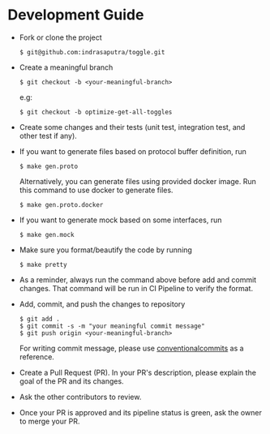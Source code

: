 # Development Guide

- Fork or clone the project

    ```
    $ git@github.com:indrasaputra/toggle.git
    ```

- Create a meaningful branch

    ```
    $ git checkout -b <your-meaningful-branch>
    ```

    e.g:

    ```
    $ git checkout -b optimize-get-all-toggles
    ```

- Create some changes and their tests (unit test, integration test, and other test if any).

- If you want to generate files based on protocol buffer definition, run

    ```
    $ make gen.proto
    ```

    Alternatively, you can generate files using provided docker image.
    Run this command to use docker to generate files.

    ```
    $ make gen.proto.docker
    ```

- If you want to generate mock based on some interfaces, run

    ```
    $ make gen.mock
    ```

- Make sure you format/beautify the code by running

    ```
    $ make pretty
    ```

- As a reminder, always run the command above before add and commit changes.
    That command will be run in CI Pipeline to verify the format.

- Add, commit, and push the changes to repository

    ```
    $ git add .
    $ git commit -s -m "your meaningful commit message"
    $ git push origin <your-meaningful-branch>
    ```

    For writing commit message, please use [conventionalcommits](https://www.conventionalcommits.org/en/v1.0.0/) as a reference.

- Create a Pull Request (PR). In your PR's description, please explain the goal of the PR and its changes.

- Ask the other contributors to review.

- Once your PR is approved and its pipeline status is green, ask the owner to merge your PR.